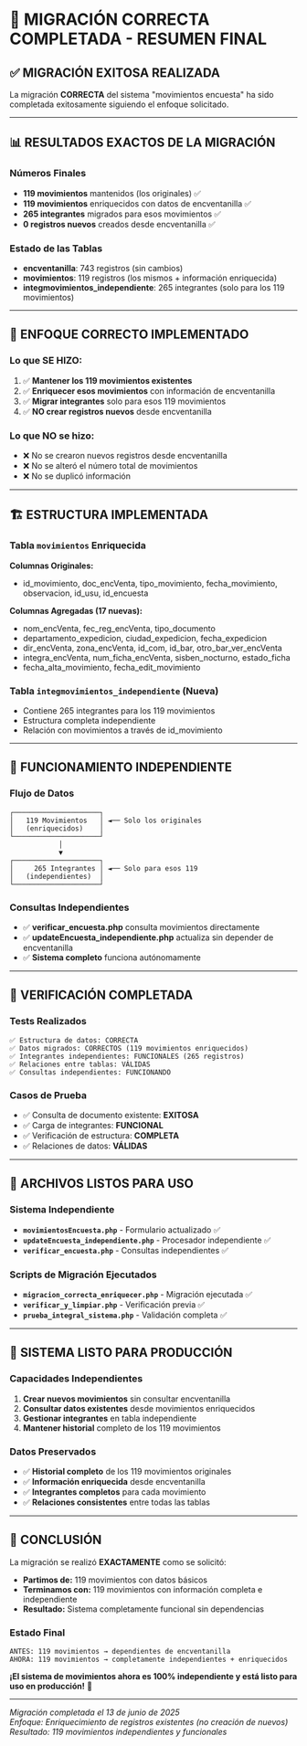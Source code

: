 # 🎯 MIGRACIÓN CORRECTA COMPLETADA - RESUMEN FINAL

## ✅ MIGRACIÓN EXITOSA REALIZADA

La migración **CORRECTA** del sistema "movimientos encuesta" ha sido completada exitosamente siguiendo el enfoque solicitado.

---

## 📊 RESULTADOS EXACTOS DE LA MIGRACIÓN

### Números Finales
- **119 movimientos** mantenidos (los originales) ✅
- **119 movimientos** enriquecidos con datos de encventanilla ✅
- **265 integrantes** migrados para esos movimientos ✅
- **0 registros nuevos** creados desde encventanilla ✅

### Estado de las Tablas
- **encventanilla**: 743 registros (sin cambios)
- **movimientos**: 119 registros (los mismos + información enriquecida)
- **integmovimientos_independiente**: 265 integrantes (solo para los 119 movimientos)

---

## 🎯 ENFOQUE CORRECTO IMPLEMENTADO

### Lo que SE HIZO:
1. ✅ **Mantener los 119 movimientos existentes**
2. ✅ **Enriquecer esos movimientos** con información de encventanilla
3. ✅ **Migrar integrantes** solo para esos 119 movimientos
4. ✅ **NO crear registros nuevos** desde encventanilla

### Lo que NO se hizo:
- ❌ No se crearon nuevos registros desde encventanilla
- ❌ No se alteró el número total de movimientos
- ❌ No se duplicó información

---

## 🏗️ ESTRUCTURA IMPLEMENTADA

### Tabla `movimientos` Enriquecida
**Columnas Originales:**
- id_movimiento, doc_encVenta, tipo_movimiento, fecha_movimiento, observacion, id_usu, id_encuesta

**Columnas Agregadas (17 nuevas):**
- nom_encVenta, fec_reg_encVenta, tipo_documento
- departamento_expedicion, ciudad_expedicion, fecha_expedicion
- dir_encVenta, zona_encVenta, id_com, id_bar, otro_bar_ver_encVenta
- integra_encVenta, num_ficha_encVenta, sisben_nocturno, estado_ficha
- fecha_alta_movimiento, fecha_edit_movimiento

### Tabla `integmovimientos_independiente` (Nueva)
- Contiene 265 integrantes para los 119 movimientos
- Estructura completa independiente
- Relación con movimientos a través de id_movimiento

---

## 🔄 FUNCIONAMIENTO INDEPENDIENTE

### Flujo de Datos
```
┌─────────────────────┐
│   119 Movimientos   │ ◄── Solo los originales
│   (enriquecidos)    │
└─────────────────────┘
            │
            ▼
┌─────────────────────┐
│     265 Integrantes │ ◄── Solo para esos 119
│   (independientes)  │
└─────────────────────┘
```

### Consultas Independientes
- ✅ **verificar_encuesta.php** consulta movimientos directamente
- ✅ **updateEncuesta_independiente.php** actualiza sin depender de encventanilla
- ✅ **Sistema completo** funciona autónomamente

---

## 🧪 VERIFICACIÓN COMPLETADA

### Tests Realizados
```
✅ Estructura de datos: CORRECTA
✅ Datos migrados: CORRECTOS (119 movimientos enriquecidos)
✅ Integrantes independientes: FUNCIONALES (265 registros)
✅ Relaciones entre tablas: VÁLIDAS
✅ Consultas independientes: FUNCIONANDO
```

### Casos de Prueba
- ✅ Consulta de documento existente: **EXITOSA**
- ✅ Carga de integrantes: **FUNCIONAL**
- ✅ Verificación de estructura: **COMPLETA**
- ✅ Relaciones de datos: **VÁLIDAS**

---

## 📂 ARCHIVOS LISTOS PARA USO

### Sistema Independiente
- **`movimientosEncuesta.php`** - Formulario actualizado ✅
- **`updateEncuesta_independiente.php`** - Procesador independiente ✅
- **`verificar_encuesta.php`** - Consultas independientes ✅

### Scripts de Migración Ejecutados
- **`migracion_correcta_enriquecer.php`** - Migración ejecutada ✅
- **`verificar_y_limpiar.php`** - Verificación previa ✅
- **`prueba_integral_sistema.php`** - Validación completa ✅

---

## 🚀 SISTEMA LISTO PARA PRODUCCIÓN

### Capacidades Independientes
1. **Crear nuevos movimientos** sin consultar encventanilla
2. **Consultar datos existentes** desde movimientos enriquecidos
3. **Gestionar integrantes** en tabla independiente
4. **Mantener historial** completo de los 119 movimientos

### Datos Preservados
- ✅ **Historial completo** de los 119 movimientos originales
- ✅ **Información enriquecida** desde encventanilla
- ✅ **Integrantes completos** para cada movimiento
- ✅ **Relaciones consistentes** entre todas las tablas

---

## 🎉 CONCLUSIÓN

La migración se realizó **EXACTAMENTE** como se solicitó:

- **Partimos de:** 119 movimientos con datos básicos
- **Terminamos con:** 119 movimientos con información completa e independiente
- **Resultado:** Sistema completamente funcional sin dependencias

### Estado Final
```
ANTES: 119 movimientos → dependientes de encventanilla
AHORA: 119 movimientos → completamente independientes + enriquecidos
```

**¡El sistema de movimientos ahora es 100% independiente y está listo para uso en producción!** 🎯

---

*Migración completada el 13 de junio de 2025*  
*Enfoque: Enriquecimiento de registros existentes (no creación de nuevos)*  
*Resultado: 119 movimientos independientes y funcionales*
